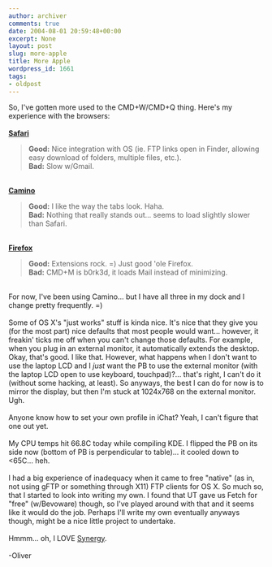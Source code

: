 ```yaml
---
author: archiver
comments: true
date: 2004-08-01 20:59:48+00:00
excerpt: None
layout: post
slug: more-apple
title: More Apple
wordpress_id: 1661
tags:
- oldpost
---
```


So, I've gotten more used to the CMD+W/CMD+Q thing.  Here's my experience with the browsers:<br /><br /><b><a href="http://www.apple.com/safari/">Safari</a></b><blockquote><b>Good:</b> Nice integration with OS (ie. FTP links open in Finder, allowing easy download of folders, multiple files, etc.). <br /><b>Bad:</b> Slow w/Gmail.</blockquote><br /><b><a href="http://www.mozilla.org/products/camino/">Camino</a></b><blockquote><b>Good:</b> I like the way the tabs look. Haha.<br /><b>Bad:</b> Nothing that really stands out... seems to load slightly slower than Safari.</blockquote><br /><b><a href="http://www.mozilla.org/products/firefox/">Firefox</a></b><blockquote><b>Good:</b> Extensions rock. =) Just good 'ole Firefox.<br /><b>Bad:</b> CMD+M is b0rk3d, it loads Mail instead of minimizing.</blockquote><br />For now, I've been using Camino... but I have all three in my dock and I change pretty frequently. =)<br /><br />Some of OS X's "just works" stuff is kinda nice.  It's nice that they give you (for the most part) nice defaults that most people would want... however, it freakin' ticks me off when you can't change those defaults.  For example, when you plug in an external monitor, it automatically extends the desktop.  Okay, that's good. I like that.  However, what happens when I don't want to use the laptop LCD and I <i>just</i> want the PB to use the external monitor (with the laptop LCD open to use keyboard, touchpad)?... that's right, I can't do it (without some hacking, at least). So anyways, the best I can do for now is to mirror the display, but then I'm stuck at 1024x768 on the external monitor. Ugh.<br /><br />Anyone know how to set your own profile in iChat? Yeah, I can't figure that one out yet.<br /><br />My CPU temps hit 66.8C today while compiling KDE.  I flipped the PB on its side now (bottom of PB is perpendicular to table)... it cooled down to <65C... heh.<br /><br />I had a big experience of inadequacy when it came to free "native" (as in, not using gFTP or something through X11) FTP clients for OS X.  So much so, that I started to look into writing my own.  I found that UT gave us Fetch for "free" (w/Bevoware) though, so I've played around with that and it seems like it would do the job.  Perhaps I'll write my own eventually anyways though, might be a nice little project to undertake. <br /><br />Hmmm... oh, I LOVE <a href="http://synergy2.sourceforge.net">Synergy</a>.<br /><br />-Oliver